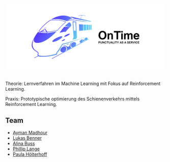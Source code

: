 ![cover](logo.png)

<br>
Theorie: Lernverfahren im Machine Learning mit Fokus auf Reinforcement Learning.

Praxis: Prototypische optimierung des Schienenverkehrs mittels Reinforcement Learning.

## Team
- [Ayman Madhour](https://github.com/Madhour)
- [Lukas Benner](https://github.com/BennerLukas)
- [Alina Buss](https://github.com/Alinabuss)
- [Phillip Lange](https://github.com/Sabokou)
- [Paula Hölterhoff](https://github.com/phoelti)